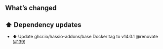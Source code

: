 ## What’s changed

## ⬆️ Dependency updates

- ⬆️ Update ghcr.io/hassio-addons/base Docker tag to v14.0.1 @renovate ([#139](https://github.com/hassio-addons/addon-example/pull/139))
